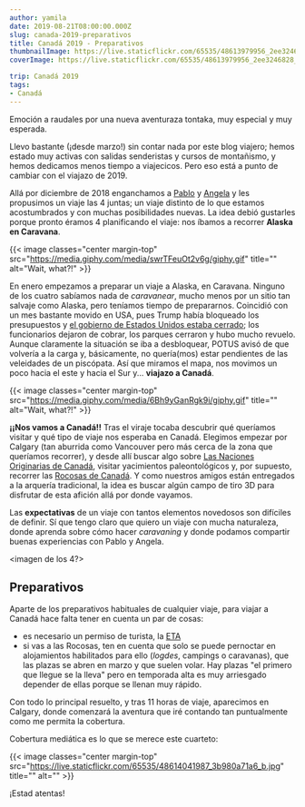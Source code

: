 ```yaml
---
author: yamila
date: 2019-08-21T08:00:00.000Z
slug: canada-2019-preparativos
title: Canadá 2019 - Preparativos
thumbnailImage: https://live.staticflickr.com/65535/48613979956_2ee3246828_z.jpg
coverImage: https://live.staticflickr.com/65535/48613979956_2ee3246828_b.jpg

trip: Canadá 2019
tags:
- Canadá
---
```


Emoción a raudales por una nueva aventuraza tontaka, muy especial y muy esperada.

<!--more-->

Llevo bastante (¡desde marzo!) sin contar nada por este blog viajero; hemos estado muy activas con salidas senderistas y cursos de montañismo, y hemos dedicamos menos tiempo a viajecicos. Pero eso está a punto de cambiar con el viajazo de 2019.

Allá por diciembre de 2018 enganchamos a <a href="https://aljaba.net" target="_blank">Pablo</a> y <a href="https://ghilbrae.com/" target="_blank">Angela</a> y les propusimos un viaje las 4 juntas; un viaje distinto de lo que estamos acostumbrados y con muchas posibilidades nuevas. La idea debió gustarles porque pronto éramos 4 planificando el viaje: nos íbamos a recorrer **Alaska en Caravana**.

{{< image classes="center margin-top" src="https://media.giphy.com/media/swrTFeuOt2v6g/giphy.gif" title="" alt="Wait, what?!" >}}

En enero empezamos a preparar un viaje a Alaska, en Caravana. Ninguno de los cuatro sabíamos nada de *caravanear*, mucho menos por un sitio tan salvaje como Alaska, pero teníamos tiempo de prepararnos. Coincidió con un mes bastante movido en USA, pues Trump había bloqueado los presupuestos y <a href="https://en.wikipedia.org/wiki/Government_shutdowns_in_the_United_States#December_2018%E2%80%93January_2019" target="_blank">el gobierno de Estados Unidos estaba cerrado</a>; los funcionarios dejaron de cobrar, los parques cerraron y hubo mucho revuelo. Aunque claramente la situación se iba a desbloquear, POTUS avisó de que volvería a la carga y, básicamente, no quería(mos) estar pendientes de las veleidades de un piscópata. Así que miramos el mapa, nos movimos un poco hacia el este y hacia el Sur y... **viajazo a Canadá**.

{{< image classes="center margin-top" src="https://media.giphy.com/media/6Bh9yGanRgk9i/giphy.gif" title="" alt="Wait, what?!" >}}

**¡¡Nos vamos a Canadá!!**
Tras el viraje tocaba descubrir qué queríamos visitar y qué tipo de viaje nos esperaba en Canadá. Elegimos empezar por Calgary (tan aburrida como Vancouver pero más cerca de la zona que queríamos recorrer), y desde allí buscar algo sobre <a href="https://es.wikipedia.org/wiki/Naciones_Originarias_de_Canad%C3%A1" target="_blank">Las Naciones Originarias de Canadá</a>, visitar yacimientos paleontológicos y, por supuesto, recorrer las <a href="https://www.google.com/search?q=canadian+rockies&source=lnms&tbm=isch&sa=X&ved=0ahUKEwji2sSZ_-TjAhUPXRoKHTEBCIUQ_AUIESgB&biw=2558&bih=1342" target="_blank">Rocosas de Canadá</a>. Y como nuestros amigos están entregados a la arquería tradicional, la idea es buscar algún campo de tiro 3D para disfrutar de esta afición allá por donde vayamos.

Las **expectativas** de un viaje con tantos elementos novedosos son difíciles de definir. Sí que tengo claro que quiero un viaje con mucha naturaleza, donde aprenda sobre cómo hacer *caravaning* y donde podamos compartir buenas experiencias con Pablo y Angela.

<imagen de los 4?>

## Preparativos

Aparte de los preparativos habituales de cualquier viaje, para viajar a Canadá hace falta tener en cuenta un par de cosas:

* es necesario un permiso de turista, la [ETA](https://www.canada.ca/en/immigration-refugees-citizenship/services/visit-canada/eta.html)
* si vas a las Rocosas, ten en cuenta que solo se puede pernoctar en alojamientos habilitados para ello (*logdes*, campings o caravanas), que las plazas se abren en marzo y que suelen volar. Hay plazas "el primero que llegue se la lleva" pero en temporada alta es muy arriesgado depender de ellas porque se llenan muy rápido.

Con todo lo principal resuelto, y tras 11 horas de viaje, aparecimos en Calgary, donde comenzará la aventura que iré contando tan puntualmente como me permita la cobertura.

Cobertura mediática es lo que se merece este cuarteto:

{{< image classes="center margin-top" src="https://live.staticflickr.com/65535/48614041987_3b980a71a6_b.jpg" title="" alt="" >}}


¡Estad atentas!
